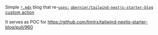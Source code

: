Simple [`*.mdx`](data/blog) blog that re-[`uses:`](https://docs.github.com/en/actions/using-workflows/reusing-workflows#calling-a-reusable-workflow) [`abernier/tailwind-nextjs-starter-blog` custom action](https://github.com/abernier/tailwind-nextjs-starter-blog/blob/generator/.github/workflows/action.yml)

It serves as POC for https://github.com/timlrx/tailwind-nextjs-starter-blog/pull/960
